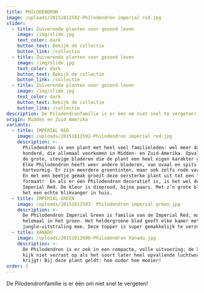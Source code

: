 ```yaml
---
title: PHILODENDRON
image: /uploads/20151012592-Philodendron imperial red.jpg
slider:
  - title: Zuiverende planten voor gezond leven
    image: /img/slide.jpg
    text_color: dark
    button_text: Bekijk de collectie
    button_link: /collectie
  - title: Zuiverende planten voor gezond leven
    image: /img/slide.jpg
    text_color: dark
    button_text: Bekijk de collectie
    button_link: /collectie
  - title: Zuiverende planten voor gezond leven
    image: /img/slide.jpg
    text_color: dark
    button_text: Bekijk de collectie
    button_link: /collectie
description: De Pilodendronfamilie is er één om niet snel te vergeten!
origin: Midden en Zuid Amerika
variants:
  - title: IMPERIAL RED
    image: /uploads/20151012592-Philodendron imperial red.jpg
    description: >-
      Philodendron is een plant met heel veel familieleden: wel meer dan
      honderd, die allemaal voorkomen in Midden- en Zuid-Amerika. Opvallend zijn
      de grote, stevige bladeren die de plant een heel eigen karakter geven.
      Elke Philodendron heeft weer andere bladeren, van ovaal en spits tot
      hartvormig. Er zijn meerdere groentinten, maar ook zelfs rode varianten.
      En met een beetje gemak groeit deze oersterke plant uit tot een flink
      formaat!  En als er één Philodendron decoratief is, is het wel deze: de
      Imperial Red. De kleur is dieprood, bijna paars. Met z’n grote bladeren is
      het een echte blikvanger in huis.
  - title: IMPERIAL GREEN
    image: /uploads/20151012583- Philodendron imperial green.jpg
    description: >-
      De Philodendron Imperial Green is familie van de Imperial Red, maar dan
      helemaal in het groen. Het heldergroene blad geeft elke kamer meteen een
      jungle-uitstraling mee. Deze topper is super gemakkelijk te verzorgen.
  - title: XANADU
    image: /uploads/20151012600-Philodendron Xanadu.jpg
    description: >-
      De Philodendron is er ook in een compacte, volle uitvoering: de Xanadu. En
      kijk niet verrast op als het soort later heel opvallende luchtwortels
      krijgt! Bij deze plant geldt: hoe ouder hoe mooier!
order: 1
---
```



De Pilodendronfamilie is er één om niet snel te vergeten!
